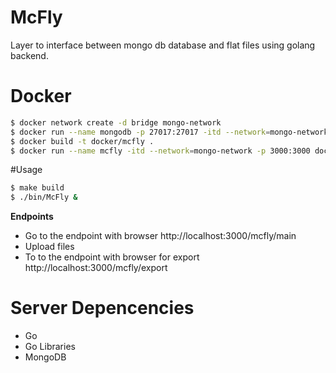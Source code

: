 # McFly
Layer to interface between mongo db database and flat files using golang backend.

# Docker
```bash
$ docker network create -d bridge mongo-network
$ docker run --name mongodb -p 27017:27017 -itd --network=mongo-network mongo
$ docker build -t docker/mcfly .
$ docker run --name mcfly -itd --network=mongo-network -p 3000:3000 docker/mcfly
```

#Usage
```bash
$ make build
$ ./bin/McFly &
```
**Endpoints**
- Go to the endpoint with browser
http://localhost:3000/mcfly/main 
- Upload files
- To to the endpoint with browser for export
http://localhost:3000/mcfly/export 

# Server Depencencies
- Go
- Go Libraries
- MongoDB